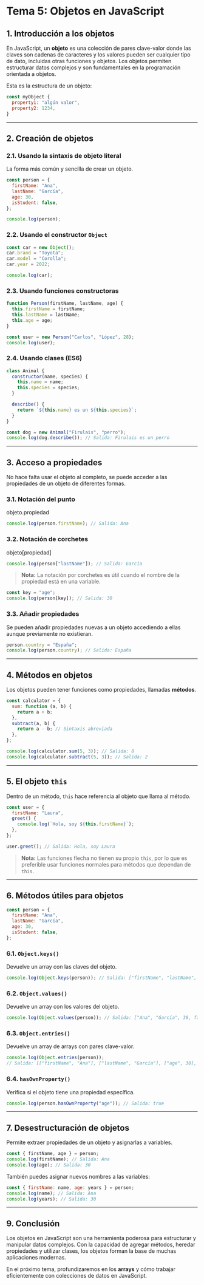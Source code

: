 # **Tema 5: Objetos en JavaScript**

## **1. Introducción a los objetos**

En JavaScript, un **objeto** es una colección de pares clave-valor donde las claves son cadenas de caracteres y los valores pueden ser cualquier tipo de dato, incluidas otras funciones y objetos. Los objetos permiten estructurar datos complejos y son fundamentales en la programación orientada a objetos.

Esta es la estructura de un objeto:

```js
const myObject {
  property1: "algún valor",
  property2: 1234,
}
```

---

## **2. Creación de objetos**

### **2.1. Usando la sintaxis de objeto literal**

La forma más común y sencilla de crear un objeto.

```js
const person = {
  firstName: "Ana",
  lastName: "García",
  age: 30,
  isStudent: false,
};

console.log(person);
```

### **2.2. Usando el constructor `Object`**

```js
const car = new Object();
car.brand = "Toyota";
car.model = "Corolla";
car.year = 2022;

console.log(car);
```

### **2.3. Usando funciones constructoras**

```js
function Person(firstName, lastName, age) {
  this.firstName = firstName;
  this.lastName = lastName;
  this.age = age;
}

const user = new Person("Carlos", "López", 28);
console.log(user);
```

### **2.4. Usando clases (ES6)**

```js
class Animal {
  constructor(name, species) {
    this.name = name;
    this.species = species;
  }

  describe() {
    return `${this.name} es un ${this.species}`;
  }
}

const dog = new Animal("Firulais", "perro");
console.log(dog.describe()); // Salida: Firulais es un perro
```

---

## **3. Acceso a propiedades**

No hace falta usar el objeto al completo, se puede acceder a las propiedades de un objeto de diferentes formas.

### **3.1. Notación del punto**

objeto.propiedad

```js
console.log(person.firstName); // Salida: Ana
```

### **3.2. Notación de corchetes**

objeto[propiedad]

```js
console.log(person["lastName"]); // Salida: García
```

> **Nota:** La notación por corchetes es útil cuando el nombre de la propiedad está en una variable.

```js
const key = "age";
console.log(person[key]); // Salida: 30
```

### **3.3. Añadir propiedades**

Se pueden añadir propiedades nuevas a un objeto accediendo a ellas aunque previamente no existieran.

```js
person.country = "España";
console.log(person.country); // Salida: España
```

---

## **4. Métodos en objetos**

Los objetos pueden tener funciones como propiedades, llamadas **métodos**.

```js
const calculator = {
  sum: function (a, b) {
    return a + b;
  },
  subtract(a, b) {
    return a - b; // Sintaxis abreviada
  },
};

console.log(calculator.sum(5, 3)); // Salida: 8
console.log(calculator.subtract(5, 3)); // Salida: 2
```

---

## **5. El objeto `this`**

Dentro de un método, `this` hace referencia al objeto que llama al método.

```js
const user = {
  firstName: "Laura",
  greet() {
    console.log(`Hola, soy ${this.firstName}`);
  },
};

user.greet(); // Salida: Hola, soy Laura
```

> **Nota:** Las funciones flecha no tienen su propio `this`, por lo que es preferible usar funciones normales para métodos que dependan de `this`.

---

## **6. Métodos útiles para objetos**

```js
const person = {
  firstName: "Ana",
  lastName: "García",
  age: 30,
  isStudent: false,
};
```

### **6.1. `Object.keys()`**

Devuelve un array con las claves del objeto.

```js
console.log(Object.keys(person)); // Salida: ["firstName", "lastName", "age", "isStudent"]
```

### **6.2. `Object.values()`**

Devuelve un array con los valores del objeto.

```js
console.log(Object.values(person)); // Salida: ["Ana", "García", 30, false]
```

### **6.3. `Object.entries()`**

Devuelve un array de arrays con pares clave-valor.

```js
console.log(Object.entries(person));
// Salida: [["firstName", "Ana"], ["lastName", "García"], ["age", 30], ["isStudent", false]]
```

### **6.4. `hasOwnProperty()`**

Verifica si el objeto tiene una propiedad específica.

```js
console.log(person.hasOwnProperty("age")); // Salida: true
```

---

## **7. Desestructuración de objetos**

Permite extraer propiedades de un objeto y asignarlas a variables.

```js
const { firstName, age } = person;
console.log(firstName); // Salida: Ana
console.log(age); // Salida: 30
```

También puedes asignar nuevos nombres a las variables:

```js
const { firstName: name, age: years } = person;
console.log(name); // Salida: Ana
console.log(years); // Salida: 30
```

---

## **9. Conclusión**

Los objetos en JavaScript son una herramienta poderosa para estructurar y manipular datos complejos. Con la capacidad de agregar métodos, heredar propiedades y utilizar clases, los objetos forman la base de muchas aplicaciones modernas.

En el próximo tema, profundizaremos en los **arrays** y cómo trabajar eficientemente con colecciones de datos en JavaScript.
